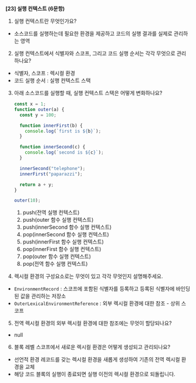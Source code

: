 **[23] 실행 컨텍스트 (6문항)**

1. 실행 컨텍스트란 무엇인가요?

- 소스코드를 실행하는데 필요한 환경을 제공하고 코드의 실행 결과를 실제로 관리하는 영역

2. 실행 컨텍스트에서 식별자와 스코프, 그리고 코드 실행 순서는 각각 무엇으로 관리하나요?

- 식별자, 스코프 : 렉시컬 환경
- 코드 실행 순서 : 실행 컨텍스트 스택

3. 아래 소스코드를 실행할 때, 실행 컨텍스트 스택은 어떻게 변화하나요?

   ```js
   const x = 1;
   function outer(a) {
     const y = 100;

     function innerFirst(b) {
       console.log(`first is ${b}`);
     }

     function innerSecond(c) {
       console.log(`second is ${c}`);
     }

     innerSecond("telephone");
     innerFirst("paparazzi");

     return a + y;
   }

   outer(10);
   ```

   1. push(전역 실행 컨텍스트)
   2. push(outer 함수 실행 컨텍스트)
   3. push(innerSecond 함수 실행 컨텍스트)
   4. pop(innerSecond 함수 실행 컨텍스트)
   5. push(innerFirst 함수 실행 컨텍스트)
   6. pop(innerFirst 함수 실행 컨텍스트)
   7. pop(outer 함수 실행 컨텍스트)
   8. pop(전역 함수 실행 컨텍스트)

4. 렉시컬 환경의 구성요소로는 무엇이 있고 각각 무엇인지 설명해주세요.

- `EnvironmentRecord` : 스코프에 포함된 식별자를 등록하고 등록된 식별자에 바인딩된 값을 관리하는 저장소
- `OuterLexicalEnvironmentReference` : 외부 렉시컬 환경에 대한 참조 - 상위 스코프

5. 전역 렉시컬 환경의 외부 렉시컬 환경에 대한 참조에는 무엇이 할당되나요?

- null

6. 블록 레벨 스코프에서 새로운 렉시컬 환경은 어떻게 생성되고 관리되나요?

- 선언적 환경 레코드를 갖는 렉시컬 환경을 새롭게 생성하여 기존의 전역 렉시컬 환경을 교체
- 해당 코드 블록의 실행이 종료되면 실행 이전의 렉시컬 환경으로 되돌립니다.
